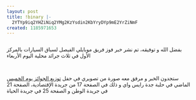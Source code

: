 ```yaml
---
layout: post
title: !binary |-
  2YTYp9iq2YHZiNiq2YMg2KzYsdin2KbYryDYp9mE2YrZiNmF
created: 1185971653
---
```

<p align="center"><a href="http://yousef.raffah.com/node/205"><img alt="" src="http://yousef.raffah.com/drupalfiles/images/_PTN3207-400.preview.jpg" /></a></p>
<p>بفضل الله و توفيقه، تم نشر خبر فوز فريق موبايلي الفيصل لسباق السيارات بالمركز الأول في ثلاث جرائد محلية اليوم الأربعاء</p>
<p>&nbsp;</p>
<p>ستجدون الخبر و مرفق معه صورة من تصويري في حفل <a href="http://yousef.raffah.com/node/205">توزيع الجوائز يوم الخميس</a> الماضي في حلبة جدة رايس واي و ذلك في الصفحة 17 من جريدة الإقتصادية، الصفحة 21 في جريدة الوطن و الصفحة 25 في جريدة الحياة</p>
